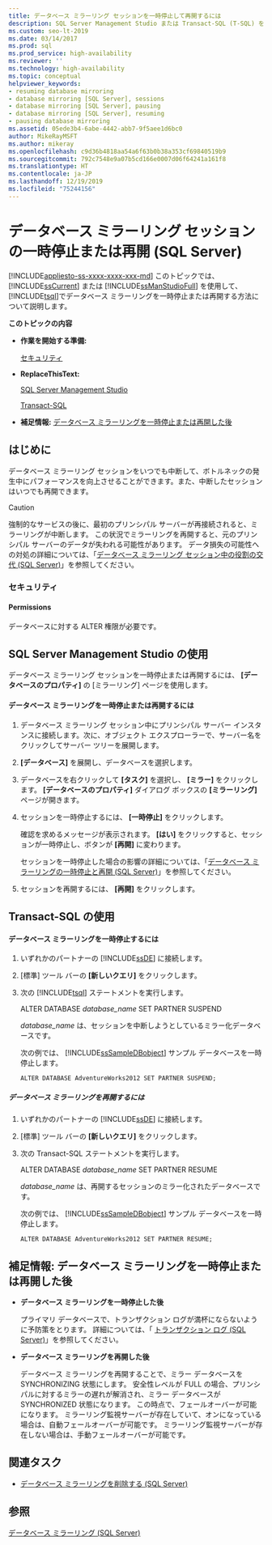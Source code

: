 ```yaml
---
title: データベース ミラーリング セッションを一時停止して再開するには
description: SQL Server Management Studio または Transact-SQL (T-SQL) を使用して、SQL Server データベース ミラーリング セッションを一時停止および再開する方法について説明します。
ms.custom: seo-lt-2019
ms.date: 03/14/2017
ms.prod: sql
ms.prod_service: high-availability
ms.reviewer: ''
ms.technology: high-availability
ms.topic: conceptual
helpviewer_keywords:
- resuming database mirroring
- database mirroring [SQL Server], sessions
- database mirroring [SQL Server], pausing
- database mirroring [SQL Server], resuming
- pausing database mirroring
ms.assetid: 05ede3b4-6abe-4442-abb7-9f5aee1d6bc0
author: MikeRayMSFT
ms.author: mikeray
ms.openlocfilehash: c9d36b4818aa54a6f63b0b38a353cf69840519b9
ms.sourcegitcommit: 792c7548e9a07b5cd166e0007d06f64241a161f8
ms.translationtype: HT
ms.contentlocale: ja-JP
ms.lasthandoff: 12/19/2019
ms.locfileid: "75244156"
---
```

# <a name="pause-or-resume-a-database-mirroring-session-sql-server"></a>データベース ミラーリング セッションの一時停止または再開 (SQL Server)
[!INCLUDE[appliesto-ss-xxxx-xxxx-xxx-md](../../includes/appliesto-ss-xxxx-xxxx-xxx-md.md)]
  このトピックでは、 [!INCLUDE[ssCurrent](../../includes/sscurrent-md.md)] または [!INCLUDE[ssManStudioFull](../../includes/ssmanstudiofull-md.md)] を使用して、 [!INCLUDE[tsql](../../includes/tsql-md.md)]でデータベース ミラーリングを一時停止または再開する方法について説明します。  
  
 **このトピックの内容**  
  
-   **作業を開始する準備:**  
  
     [セキュリティ](#Security)  
  
-   **ReplaceThisText:**  
  
     [SQL Server Management Studio](#SSMSProcedure)  
  
     [Transact-SQL](#TsqlProcedure)  
  
-   **補足情報:** [データベース ミラーリングを一時停止または再開した後](#FollowUp)  
  
##  <a name="BeforeYouBegin"></a> はじめに  
 データベース ミラーリング セッションをいつでも中断して、ボトルネックの発生中にパフォーマンスを向上させることができます。また、中断したセッションはいつでも再開できます。  
  
> [!CAUTION]  
>  強制的なサービスの後に、最初のプリンシパル サーバーが再接続されると、ミラーリングが中断します。 この状況でミラーリングを再開すると、元のプリンシパル サーバーのデータが失われる可能性があります。 データ損失の可能性への対処の詳細については、「[データベース ミラーリング セッション中の役割の交代 &#40;SQL Server&#41;](../../database-engine/database-mirroring/role-switching-during-a-database-mirroring-session-sql-server.md)」を参照してください。  
  
###  <a name="Security"></a> セキュリティ  
  
####  <a name="Permissions"></a> Permissions  
 データベースに対する ALTER 権限が必要です。  
  
##  <a name="SSMSProcedure"></a> SQL Server Management Studio の使用  
 データベース ミラーリング セッションを一時停止または再開するには、 **[データベースのプロパティ]** の [ミラーリング] ページを使用します。  
  
#### <a name="to-pause-or-resume-database-mirroring"></a>データベース ミラーリングを一時停止または再開するには  
  
1.  データベース ミラーリング セッション中にプリンシパル サーバー インスタンスに接続します。次に、オブジェクト エクスプローラーで、サーバー名をクリックしてサーバー ツリーを展開します。  
  
2.  **[データベース]** を展開し、データベースを選択します。  
  
3.  データベースを右クリックして **[タスク]** を選択し、 **[ミラー]** をクリックします。 **[データベースのプロパティ]** ダイアログ ボックスの **[ミラーリング]** ページが開きます。  
  
4.  セッションを一時停止するには、 **[一時停止]** をクリックします。  
  
     確認を求めるメッセージが表示されます。 **[はい]** をクリックすると、セッションが一時停止し、ボタンが **[再開]** に変わります。  
  
     セッションを一時停止した場合の影響の詳細については、「[データベース ミラーリングの一時停止と再開 &#40;SQL Server&#41;](../../database-engine/database-mirroring/pausing-and-resuming-database-mirroring-sql-server.md)」を参照してください。  
  
5.  セッションを再開するには、 **[再開]** をクリックします。  
  
##  <a name="TsqlProcedure"></a> Transact-SQL の使用  
  
#### <a name="to-pause-database-mirroring"></a>データベース ミラーリングを一時停止するには  
  
1.  いずれかのパートナーの [!INCLUDE[ssDE](../../includes/ssde-md.md)] に接続します。  
  
2.  [標準] ツール バーの **[新しいクエリ]** をクリックします。  
  
3.  次の [!INCLUDE[tsql](../../includes/tsql-md.md)] ステートメントを実行します。  
  
     ALTER DATABASE *database_name* SET PARTNER SUSPEND  
  
     *database_name* は、セッションを中断しようとしているミラー化データベースです。  
  
     次の例では、 [!INCLUDE[ssSampleDBobject](../../includes/sssampledbobject-md.md)] サンプル データベースを一時停止します。  
  
    ```  
    ALTER DATABASE AdventureWorks2012 SET PARTNER SUSPEND;  
    ```  
  
##### <a name="to-resume-database-mirroring"></a>データベース ミラーリングを再開するには  
  
1.  いずれかのパートナーの [!INCLUDE[ssDE](../../includes/ssde-md.md)] に接続します。  
  
2.  [標準] ツール バーの **[新しいクエリ]** をクリックします。  
  
3.  次の Transact-SQL ステートメントを実行します。  
  
     ALTER DATABASE *database_name* SET PARTNER RESUME  
  
     *database_name* は、再開するセッションのミラー化されたデータベースです。  
  
     次の例では、 [!INCLUDE[ssSampleDBobject](../../includes/sssampledbobject-md.md)] サンプル データベースを一時停止します。  
  
    ```  
    ALTER DATABASE AdventureWorks2012 SET PARTNER RESUME;  
    ```  
  
##  <a name="FollowUp"></a>補足情報: データベース ミラーリングを一時停止または再開した後  
  
-   **データベース ミラーリングを一時停止した後**  
  
     プライマリ データベースで、トランザクション ログが満杯にならないように予防策をとります。 詳細については、「 [トランザクション ログ &#40;SQL Server&#41;](../../relational-databases/logs/the-transaction-log-sql-server.md)」を参照してください。  
  
-   **データベース ミラーリングを再開した後**  
  
     データベース ミラーリングを再開することで、ミラー データベースを SYNCHRONIZING 状態にします。 安全性レベルが FULL の場合、プリンシパルに対するミラーの遅れが解消され、ミラー データベースが SYNCHRONIZED 状態になります。 この時点で、フェールオーバーが可能になります。 ミラーリング監視サーバーが存在していて、オンになっている場合は、自動フェールオーバーが可能です。 ミラーリング監視サーバーが存在しない場合は、手動フェールオーバーが可能です。  
  
##  <a name="RelatedTasks"></a> 関連タスク  
  
-   [データベース ミラーリングを削除する &#40;SQL Server&#41;](../../database-engine/database-mirroring/remove-database-mirroring-sql-server.md)  
  
## <a name="see-also"></a>参照  
 [データベース ミラーリング &#40;SQL Server&#41;](../../database-engine/database-mirroring/database-mirroring-sql-server.md)  
  
  
